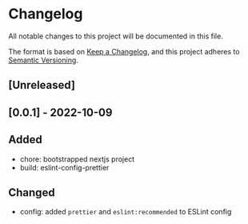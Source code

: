 # Changelog
All notable changes to this project will be documented in this file.

The format is based on [Keep a Changelog](https://keepachangelog.com/en/1.0.0/),
and this project adheres to [Semantic Versioning](https://semver.org/spec/v2.0.0.html).

## [Unreleased]

## [0.0.1] - 2022-10-09
## Added
- chore: bootstrapped nextjs project
- build: eslint-config-prettier

## Changed
- config: added `prettier` and `eslint:recommended` to ESLint config

